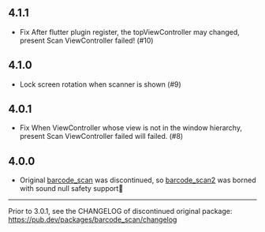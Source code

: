 ## 4.1.1

- Fix After flutter plugin register, the topViewController may changed, present Scan ViewController failed! (#10)

## 4.1.0

- Lock screen rotation when scanner is shown (#9)

## 4.0.1

- Fix When ViewController whose view is not in the window hierarchy, present Scan ViewController failed will failed. (#8)

## 4.0.0

- Original [barcode_scan](https://pub.dev/packages/barcode_scan) was discontinued, so [barcode_scan2](https://pub.dev/packages/barcode_scan) was borned with sound null safety support🎉

---

Prior to 3.0.1, see the CHANGELOG of discontinued original package:
https://pub.dev/packages/barcode_scan/changelog
